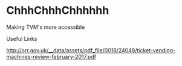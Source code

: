 # ChhhChhhChhhhhh
Making TVM's more accessible

Useful Links

http://orr.gov.uk/__data/assets/pdf_file/0018/24048/ticket-vending-machines-review-february-2017.pdf
